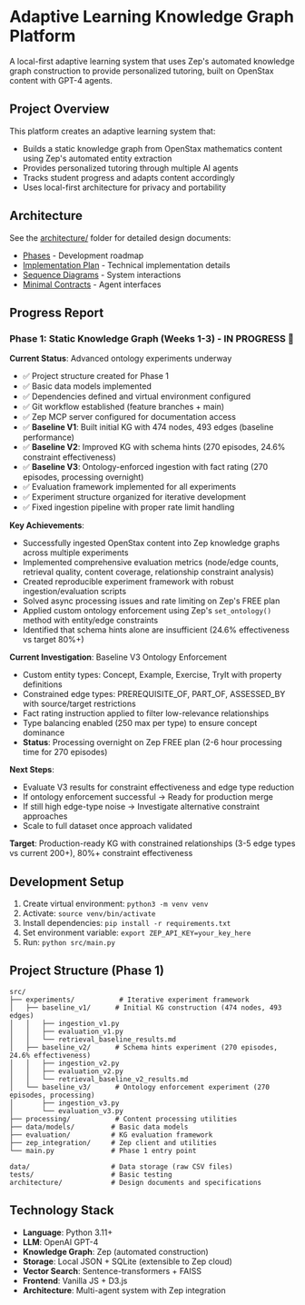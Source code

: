 # Adaptive Learning Knowledge Graph Platform

A local-first adaptive learning system that uses Zep's automated knowledge graph construction to provide personalized tutoring, built on OpenStax content with GPT-4 agents.

## Project Overview

This platform creates an adaptive learning system that:
- Builds a static knowledge graph from OpenStax mathematics content using Zep's automated entity extraction
- Provides personalized tutoring through multiple AI agents
- Tracks student progress and adapts content accordingly
- Uses local-first architecture for privacy and portability

## Architecture

See the [architecture/](architecture/) folder for detailed design documents:
- [Phases](architecture/phases.md) - Development roadmap
- [Implementation Plan](architecture/implementation.md) - Technical implementation details
- [Sequence Diagrams](architecture/sequence_diagrams.md) - System interactions
- [Minimal Contracts](architecture/minimal_contracts.md) - Agent interfaces

## Progress Report

### Phase 1: Static Knowledge Graph (Weeks 1-3) - IN PROGRESS 🚧

**Current Status**: Advanced ontology experiments underway
- ✅ Project structure created for Phase 1
- ✅ Basic data models implemented  
- ✅ Dependencies defined and virtual environment configured
- ✅ Git workflow established (feature branches + main)
- ✅ Zep MCP server configured for documentation access
- ✅ **Baseline V1**: Built initial KG with 474 nodes, 493 edges (baseline performance)
- ✅ **Baseline V2**: Improved KG with schema hints (270 episodes, 24.6% constraint effectiveness)
- ✅ **Baseline V3**: Ontology-enforced ingestion with fact rating (270 episodes, processing overnight)
- ✅ Evaluation framework implemented for all experiments
- ✅ Experiment structure organized for iterative development
- ✅ Fixed ingestion pipeline with proper rate limit handling

**Key Achievements**:
- Successfully ingested OpenStax content into Zep knowledge graphs across multiple experiments
- Implemented comprehensive evaluation metrics (node/edge counts, retrieval quality, content coverage, relationship constraint analysis)
- Created reproducible experiment framework with robust ingestion/evaluation scripts
- Solved async processing issues and rate limiting on Zep's FREE plan
- Applied custom ontology enforcement using Zep's `set_ontology()` method with entity/edge constraints
- Identified that schema hints alone are insufficient (24.6% effectiveness vs target 80%+)

**Current Investigation**: Baseline V3 Ontology Enforcement
- Custom entity types: Concept, Example, Exercise, TryIt with property definitions
- Constrained edge types: PREREQUISITE_OF, PART_OF, ASSESSED_BY with source/target restrictions
- Fact rating instruction applied to filter low-relevance relationships
- Type balancing enabled (250 max per type) to ensure concept dominance
- **Status**: Processing overnight on Zep FREE plan (2-6 hour processing time for 270 episodes)

**Next Steps**: 
- Evaluate V3 results for constraint effectiveness and edge type reduction
- If ontology enforcement successful → Ready for production merge
- If still high edge-type noise → Investigate alternative constraint approaches
- Scale to full dataset once approach validated

**Target**: Production-ready KG with constrained relationships (3-5 edge types vs current 200+), 80%+ constraint effectiveness

## Development Setup

1. Create virtual environment: `python3 -m venv venv`
2. Activate: `source venv/bin/activate`
3. Install dependencies: `pip install -r requirements.txt`
4. Set environment variable: `export ZEP_API_KEY=your_key_here`
5. Run: `python src/main.py`

## Project Structure (Phase 1)

```
src/
├── experiments/           # Iterative experiment framework
│   ├── baseline_v1/      # Initial KG construction (474 nodes, 493 edges)
│   │   ├── ingestion_v1.py
│   │   ├── evaluation_v1.py
│   │   └── retrieval_baseline_results.md
│   ├── baseline_v2/      # Schema hints experiment (270 episodes, 24.6% effectiveness)
│   │   ├── ingestion_v2.py
│   │   ├── evaluation_v2.py
│   │   └── retrieval_baseline_v2_results.md
│   └── baseline_v3/      # Ontology enforcement experiment (270 episodes, processing)
│       ├── ingestion_v3.py
│       └── evaluation_v3.py
├── processing/           # Content processing utilities
├── data/models/         # Basic data models  
├── evaluation/          # KG evaluation framework
├── zep_integration/     # Zep client and utilities
└── main.py              # Phase 1 entry point

data/                    # Data storage (raw CSV files)
tests/                   # Basic testing
architecture/            # Design documents and specifications
```

## Technology Stack

- **Language**: Python 3.11+
- **LLM**: OpenAI GPT-4
- **Knowledge Graph**: Zep (automated construction)
- **Storage**: Local JSON + SQLite (extensible to Zep cloud)
- **Vector Search**: Sentence-transformers + FAISS
- **Frontend**: Vanilla JS + D3.js
- **Architecture**: Multi-agent system with Zep integration